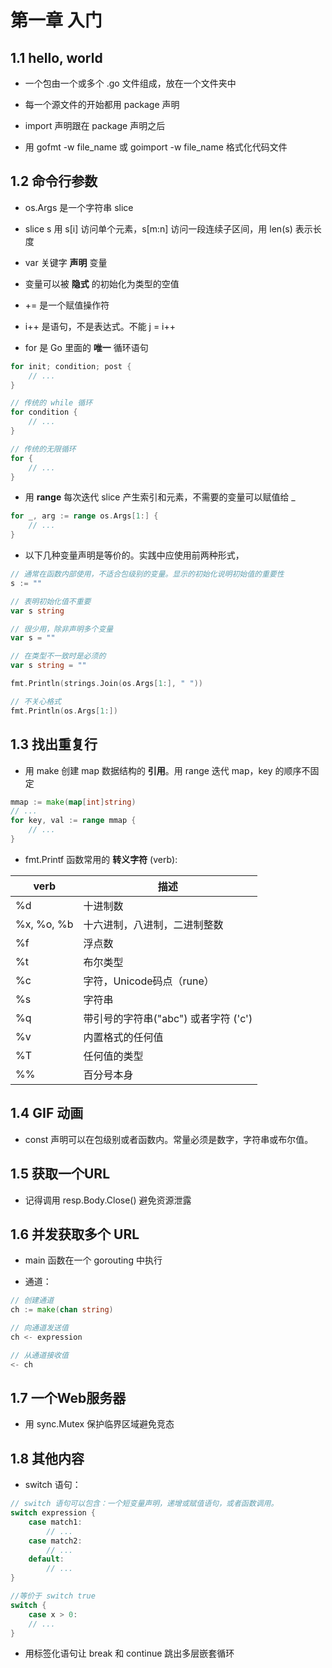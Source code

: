 # 第一章 入门

## 1.1 hello, world

- 一个包由一个或多个 .go 文件组成，放在一个文件夹中

- 每一个源文件的开始都用 package 声明

- import 声明跟在 package 声明之后

- 用 gofmt -w file_name 或 goimport -w file_name 格式化代码文件

## 1.2 命令行参数

- os.Args 是一个字符串 slice

- slice s 用 s[i] 访问单个元素，s[m:n] 访问一段连续子区间，用 len(s) 表示长度

- var 关键字 **声明** 变量

- 变量可以被 **隐式** 的初始化为类型的空值

- += 是一个赋值操作符

- i++ 是语句，不是表达式。不能 j = i++

- for 是 Go 里面的 **唯一** 循环语句


```go
for init; condition; post {
    // ...
}

// 传统的 while 循环
for condition {
    // ...
}

// 传统的无限循环
for {
    // ...
}
```

- 用 **range** 每次迭代 slice 产生索引和元素，不需要的变量可以赋值给 _

```go
for _, arg := range os.Args[1:] {
    // ...
}
```

- 以下几种变量声明是等价的。实践中应使用前两种形式，

```go
// 通常在函数内部使用，不适合包级别的变量。显示的初始化说明初始值的重要性
s := ""              

// 表明初始化值不重要
var s string         

// 很少用，除非声明多个变量
var s = ""           

// 在类型不一致时是必须的
var s string = ""    
```

```go
fmt.Println(strings.Join(os.Args[1:], " ")) 

// 不关心格式
fmt.Println(os.Args[1:])
```

## 1.3 找出重复行

- 用 make 创建 map 数据结构的 **引用**。用 range 迭代 map，key 的顺序不固定

```go
mmap := make(map[int]string)
// ...
for key, val := range mmap {
    // ...
}
```

- fmt.Printf 函数常用的 **转义字符** (verb):

|verb|描述|
|-|-|
|%d | 十进制数 |
|%x, %o, %b|十六进制，八进制，二进制整数|
|%f| 浮点数|
|%t|布尔类型|
|%c|字符，Unicode码点（rune）|
|%s|字符串|
|%q|带引号的字符串("abc") 或者字符 ('c')
|%v| 内置格式的任何值|
|%T| 任何值的类型|
|%%| 百分号本身

## 1.4 GIF 动画

- const 声明可以在包级别或者函数内。常量必须是数字，字符串或布尔值。

## 1.5 获取一个URL

- 记得调用 resp.Body.Close() 避免资源泄露

## 1.6 并发获取多个 URL

- main 函数在一个 gorouting 中执行

- 通道：

```go
// 创建通道
ch := make(chan string)  

// 向通道发送值
ch <- expression         

// 从通道接收值
<- ch                    
```

## 1.7 一个Web服务器

- 用 sync.Mutex 保护临界区域避免竞态

## 1.8 其他内容

- switch 语句：

```go
// switch 语句可以包含：一个短变量声明，递增或赋值语句，或者函数调用。
switch expression {  
    case match1:
        // ...
    case match2:
        // ...
    default:
        // ...
}

//等价于 switch true
switch {    
    case x > 0:
    // ...
}
```

- 用标签化语句让 break 和 continue 跳出多层嵌套循环
